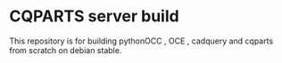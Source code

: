# CQPARTS server build

This repository is for building pythonOCC , OCE , cadquery and cqparts from scratch on debian stable.


